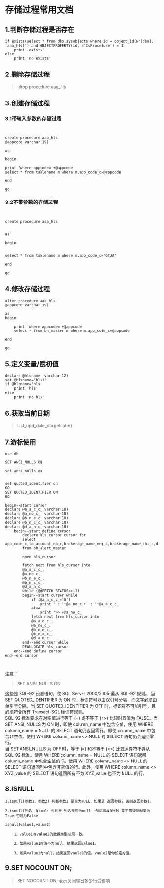 # 存储过程常用文档

## 1.判断存储过程是否存在

~~~
if exists(select * from dbo.sysobjects where id = object_id(N'[dbo].[aaa_hls]') and OBJECTPROPERTY(id, N'IsProcedure') = 1)
	print 'exists'
else
	print 'no exists'
~~~



## 2.删除存储过程

> ​	drop procedure aaa_hls

## 3.创建存储过程

### 3.1带输入参数的存储过程

~~~


create procedure aaa_hls
@appcode varchar(19)

as

begin

print 'where appcode='+@appcode
select * from tablename m where m.app_code_c=@appcode

end

go
~~~

### 3.2不带参数的存储过程

~~~


create procedure aaa_hls


as

begin


select * from tablename m where m.app_code_c='GTJA'

end

go
~~~



## 4.修改存储过程

~~~
alter procedure aaa_hls
@appcode varchar(19)

as
begin

	print 'where appcode='+@appcode
	select * from bh_master m where m.app_code_c=@appcode

end

go
~~~

## 5.定义变量/赋初值

~~~
declare @hlsname  varchar(12)
set @hlsname='hls1'
if @hlsname='hls'
	print 'hls'
else
	print 'no hls'
~~~

## 6.获取当前日期

> last_upd_date_dt=getdate()

## 7.游标使用

~~~
use db

SET ANSI_NULLS ON

set ansi_nulls on


set quoted_identifier on
GO
SET QUOTED_IDENTIFIER ON
GO

begin--start cursor
declare @a_a_c_c_ varchar(18)
declare @a_no_c_  varchar(18)
declare @b_n_e_c_ varchar(18)
declare @b_n_c_c_ varchar(18)
declare @d_a_n_c_ varchar(18)
	begin--start define cursor
		declare hls_cursor cursor for 
		select app_code_c,to_account_no_c,brokerage_name_eng_c,brokerage_name_chi_c,disp_account_no_c
		from bh_alert_master
		
		open hls_cursor
		
		fetch next from hls_cursor into 
		@a_a_c_c_,
		@a_no_c_,
		@b_n_e_c_,
		@b_n_c_c_,
		@d_a_n_c_
		while (@@FETCH_STATUS<>-1)
		begin--start cursor while
			if (@a_a_c_c_='G')
				print ' : '+@a_no_c_+' : '+@a_a_c_c_
			else
				print '>>'+@a_no_c_
			fetch next from hls_cursor into 
			@a_a_c_c_,
			@a_no_c_,
			@b_n_e_c_,
			@b_n_c_c_,
			@d_a_n_c_
		end--end cursor while
		DEALLOCATE hls_cursor
	end--end define cursor
end--end cursor



~~~

注意：

> SET ANSI_NULLS  ON

这些是 SQL-92 设置语句，使 SQL Server 2000/2005 遵从 SQL-92 规则。
当 SET QUOTED_IDENTIFIER 为 ON 时，标识符可以由双引号分隔，而文字必须由单引号分隔。当 SET QUOTED_IDENTIFIER 为 OFF 时，标识符不可加引号，且必须符合所有 Transact-SQL 标识符规则。  
SQL-92 标准要求在对空值进行等于 (=) 或不等于 (<>) 比较时取值为 FALSE。当 SET ANSI_NULLS 为 ON 时，即使 column_name 中包含空值，使用 WHERE column_name = NULL 的 SELECT 语句仍返回零行。即使 column_name 中包含非空值，使用 WHERE column_name <> NULL 的 SELECT 语句仍会返回零行。  
当 SET ANSI_NULLS 为 OFF 时，等于 (=) 和不等于 (<>) 比较运算符不遵从 SQL-92 标准。使用 WHERE column_name = NULL 的 SELECT 语句返回 column_name 中包含空值的行。使用 WHERE column_name <> NULL 的 SELECT 语句返回列中包含非空值的行。此外，使用 WHERE column_name <> XYZ_value 的 SELECT 语句返回所有不为 XYZ_value 也不为 NULL 的行。



## 8.ISNULL

~~~
1.isnull(参数1，参数2) 判断参数1 是否为NULL，如果是 返回参数2 否则返回参数1.
  
2.isnull(列名，0)<>0: 先判断 列名是否为null ,然后再与0比较 等于零返回结果为True 否则为False

isnull(value1,value2)

    1、value1与value2的数据类型必须一致。

    2、如果value1的值不为null，结果返回value1。

    3、如果value1为null，结果返回vaule2的值。vaule2是你设定的值。
~~~

## 9.SET NOCOUNT ON;

> SET NOCOUNT ON; 表示关闭输出多少行受影响

